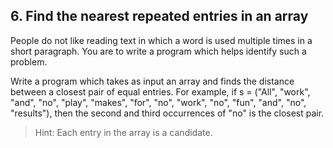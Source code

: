 ## 6. Find the nearest repeated entries in an array

People do not like reading text in which a word is used multiple times in a short paragraph. You are to write a program which helps identify such a problem.

Write a program which takes as input an array and finds the distance between a closest pair of equal entries. For example, if s = ("All", "work", "and", "no", "play", "makes", "for", "no", "work", "no", "fun", "and", "no", "results"), then the second and third occurrences of "no" is the closest pair.

> Hint: Each entry in the array is a candidate.